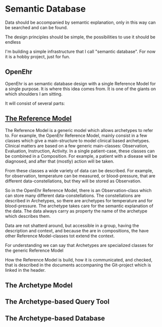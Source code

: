 # Semantic Database

Data should be accompanied by semantic explanation, only in this way can be searched and can be found.

The design principles should be simple, the possibilities to use it should be endless

I'm building a simple infrastructure that I call "semantic database". For now it is a hobby project, just for fun.

## OpenEhr

OpenEhr is an semantic database design with a single Reference Model for a single purpose. It is where this idea comes from. It is one of the giants on which shoulders I am sitting.

It will consist of several parts:

## [The Reference Model](https://github.com/bertverhees/semanticdatabase-rm)

The Reference Model is a generic model which allows archetypes to refer to. For example, the OpenEhr Reference Model, mainly consist in a few classes which give a main-structure to model clinical based archetypes. Clinical matters are based on a few generic main-classes: Observation, Evaluation, Instruction, Activity. In a single patient-case, these classes can be combined in a Composition. For example, a patient with a disease will be diagnosed, and after that (mostly) action will be taken.

From these classes a wide variety of data can be described. For example, for observation, temperature can be measured, or blood-pressure, that are different data-constellations, but they will be stored as Observation.

So in the OpenEhr Reference Model, there is an Observation-class which can store many different data-constellations. The constellations are described in Archetypes, so there are archetypes for temperature and for blood-pressure. The archetype takes care for the semantic explanation of the data. The data always carry as property the name of the archetype which describes them.

Data are not shatterd around, but accessible in a group, having the description and context, and because the are in compositions, the have other Reference Model-classes tot extend the context.

For understanding we can say that Archetypes are specialized classes for the generic Reference Model

How the Reference Model is build, how it is communicated, and checked, that is described in the documents accompaning the Git-project which is linked in the header.

## The Archetype Model

## The Archetype-based Query Tool

## The Archetype-based Database
